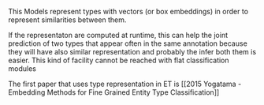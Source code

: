 This Models represent types with vectors (or box embeddings) in order to represent similarities between them.

If the representaton are computed at runtime, this can help the joint prediction  of two types that appear often in the same annotation because they will have also similar representation and probably the infer both them is easier. This kind of facility cannot be reached with flat classification modules

The first paper that uses type representation in ET is [[2015 Yogatama - Embedding Methods for Fine Grained Entity Type Classification]]